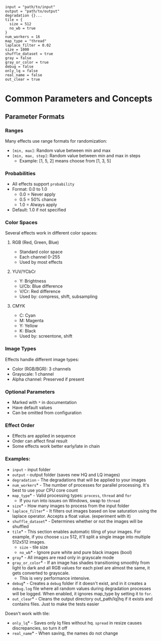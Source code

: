 ```hcl
input = "path/to/input"
output = "path/to/output"
degradation {}...
tile = {
  size = 512
  no_wb = true
}
num_workers = 16
map_type = "thread"
laplace_filter = 0.02
size = 1000
shuffle_dataset = true
gray = false
gray_or_color = true
debug = false
only_lq = false
real_name = false
out_clear = true
```

# Common Parameters and Concepts

## Parameter Formats

### Ranges
Many effects use range formats for randomization:
- `[min, max]`: Random value between min and max
- `[min, max, step]`: Random value between min and max in steps
  - Example: [1, 5, 2] means choose from [1, 3, 5]

### Probabilities
- All effects support `probability`
- Format: 0.0 to 1.0
  - 0.0 = Never apply
  - 0.5 = 50% chance
  - 1.0 = Always apply
- Default: 1.0 if not specified

### Color Spaces
Several effects work in different color spaces:
1. RGB (Red, Green, Blue)
   - Standard color space
   - Each channel 0-255
   - Used by most effects

2. YUV/YCbCr
   - Y: Brightness
   - U/Cb: Blue difference
   - V/Cr: Red difference
   - Used by: compress, shift, subsampling

3. CMYK
   - C: Cyan
   - M: Magenta
   - Y: Yellow
   - K: Black
   - Used by: screentone, shift

### Image Types
Effects handle different image types:
- Color (RGB/BGR): 3 channels
- Grayscale: 1 channel
- Alpha channel: Preserved if present

### Optional Parameters
- Marked with `*` in documentation
- Have default values
- Can be omitted from configuration

### Effect Order
- Effects are applied in sequence
- Order can affect final result
- Some effects work better early/late in chain

### Examples:
- `input` - input folder
- `output` - output folder (saves new HQ and LQ images)
- `degradation` - The degradations that will be applied to your images
- `num_workers`* - The number of processes for parallel processing. It's best to use your CPU core count
- `map_type`* - Valid processing types: `process`, `thread` and `for`
  - If you run into issues on Windows, swap to `thread`
- `size`* - How many images to process from the input folder 
- `laplace_filter`* - It filters out images based on low saturation using the laplace operator. Accepts a float value. (experiment with it)
- `shuffle_dataset`* - Determines whether or not the images will be shuffled
- `tile`* - This section enables automatic tiling of your images. For example, if you choose `size` 512, it'll split a single image into multiple 512x512 images.  
  - `size` - tile size
  - `no_wb`* - Ignore pure white and pure black images (bool)
- `gray`* - All images are read only in grayscale mode
- `gray_or_color`* - If an image has shades transitioning smoothly from light to dark and all RGB values for each pixel are almost the same, it gets converted to grayscale.
  - This is very performance intensive.
- `debug`* - Creates a `debug` folder if it doesn't exist, and in it creates a `debug.log` file where all random values during degradation processes will be logged. When enabled, it ignores map_type by setting it to `for`.
- `out_clear`* - Cleans the output directory out_path/lq|hq if it exists and contains files. Just to make the tests easier

Doesn't work with tile:
- `only_lq`* - Saves only lq files without hq. `spread` in resize causes discrepancies, so turn it off
- `real_name`* - When saving, the names do not change

